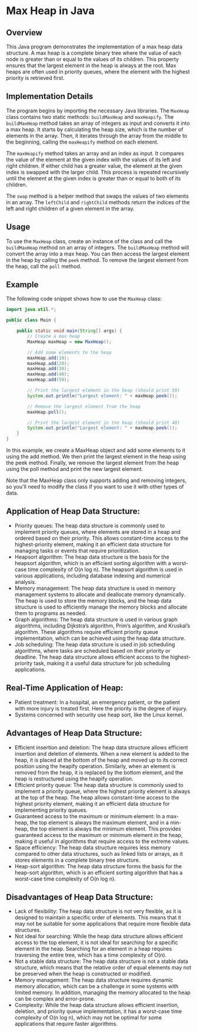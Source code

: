 # Max Heap in Java

## Overview

This Java program demonstrates the implementation of a max heap data structure. A max heap is a complete binary tree where the value of each node is greater than or equal to the values of its children. This property ensures that the largest element in the heap is always at the root. Max heaps are often used in priority queues, where the element with the highest priority is retrieved first.

## Implementation Details

The program begins by importing the necessary Java libraries. The `MaxHeap` class contains two static methods: `buildMaxHeap` and `maxHeapify`. The `buildMaxHeap` method takes an array of integers as input and converts it into a max heap. It starts by calculating the heap size, which is the number of elements in the array. Then, it iterates through the array from the middle to the beginning, calling the `maxHeapify` method on each element.

The `maxHeapify` method takes an array and an index as input. It compares the value of the element at the given index with the values of its left and right children. If either child has a greater value, the element at the given index is swapped with the larger child. This process is repeated recursively until the element at the given index is greater than or equal to both of its children.

The `swap` method is a helper method that swaps the values of two elements in an array. The `leftChild` and `rightChild` methods return the indices of the left and right children of a given element in the array.

## Usage

To use the `MaxHeap` class, create an instance of the class and call the `buildMaxHeap` method on an array of integers. The `buildMaxHeap` method will convert the array into a max heap. You can then access the largest element in the heap by calling the `peek` method. To remove the largest element from the heap, call the `poll` method.

## Example

The following code snippet shows how to use the `MaxHeap` class:

```java
import java.util.*;

public class Main {

    public static void main(String[] args) {
        // Create a max heap
        MaxHeap maxHeap = new MaxHeap();

        // Add some elements to the heap
        maxHeap.add(10);
        maxHeap.add(20);
        maxHeap.add(30);
        maxHeap.add(40);
        maxHeap.add(50);

        // Print the largest element in the heap (should print 50)
        System.out.println("Largest element: " + maxHeap.peek());

        // Remove the largest element from the heap
        maxHeap.poll();

        // Print the largest element in the heap (should print 40)
        System.out.println("Largest element: " + maxHeap.peek());
    }
}
```

In this example, we create a MaxHeap object and add some elements to it using the add method. We then print the largest element in the heap using the peek method. Finally, we remove the largest element from the heap using the poll method and print the new largest element.

Note that the MaxHeap class only supports adding and removing integers, so you'll need to modify the class if you want to use it with other types of data.

## Application of Heap Data Structure:

- Priority queues: The heap data structure is commonly used to implement priority queues, where elements are stored in a heap and ordered based on their priority. This allows constant-time access to the highest-priority element, making it an efficient data structure for managing tasks or events that require prioritization.
- Heapsort algorithm: The heap data structure is the basis for the heapsort algorithm, which is an efficient sorting algorithm with a worst-case time complexity of O(n log n). The heapsort algorithm is used in various applications, including database indexing and numerical analysis.
- Memory management: The heap data structure is used in memory management systems to allocate and deallocate memory dynamically. The heap is used to store the memory blocks, and the heap data structure is used to efficiently manage the memory blocks and allocate them to programs as needed.
- Graph algorithms: The heap data structure is used in various graph algorithms, including Dijkstra’s algorithm, Prim’s algorithm, and Kruskal’s algorithm. These algorithms require efficient priority queue implementation, which can be achieved using the heap data structure.
- Job scheduling: The heap data structure is used in job scheduling algorithms, where tasks are scheduled based on their priority or deadline. The heap data structure allows efficient access to the highest-priority task, making it a useful data structure for job scheduling applications.

## Real-Time Application of Heap:

- Patient treatment: In a hospital, an emergency patient, or the patient with more injury is treated first. Here the priority is the degree of injury.
- Systems concerned with security use heap sort, like the Linux kernel.

## Advantages of Heap Data Structure:

- Efficient insertion and deletion: The heap data structure allows efficient insertion and deletion of elements. When a new element is added to the heap, it is placed at the bottom of the heap and moved up to its correct position using the heapify operation. Similarly, when an element is removed from the heap, it is replaced by the bottom element, and the heap is restructured using the heapify operation.
- Efficient priority queue: The heap data structure is commonly used to implement a priority queue, where the highest priority element is always at the top of the heap. The heap allows constant-time access to the highest priority element, making it an efficient data structure for implementing priority queues.
- Guaranteed access to the maximum or minimum element: In a max-heap, the top element is always the maximum element, and in a min-heap, the top element is always the minimum element. This provides guaranteed access to the maximum or minimum element in the heap, making it useful in algorithms that require access to the extreme values.
- Space efficiency: The heap data structure requires less memory compared to other data structures, such as linked lists or arrays, as it stores elements in a complete binary tree structure.
- Heap-sort algorithm: The heap data structure forms the basis for the heap-sort algorithm, which is an efficient sorting algorithm that has a worst-case time complexity of O(n log n).

## Disadvantages of Heap Data Structure:

- Lack of flexibility: The heap data structure is not very flexible, as it is designed to maintain a specific order of elements. This means that it may not be suitable for some applications that require more flexible data structures.
- Not ideal for searching: While the heap data structure allows efficient access to the top element, it is not ideal for searching for a specific element in the heap. Searching for an element in a heap requires traversing the entire tree, which has a time complexity of O(n).
- Not a stable data structure: The heap data structure is not a stable data structure, which means that the relative order of equal elements may not be preserved when the heap is constructed or modified.
- Memory management: The heap data structure requires dynamic memory allocation, which can be a challenge in some systems with limited memory. In addition, managing the memory allocated to the heap can be complex and error-prone.
- Complexity: While the heap data structure allows efficient insertion, deletion, and priority queue implementation, it has a worst-case time complexity of O(n log n), which may not be optimal for some applications that require faster algorithms.
